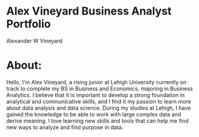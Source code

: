 # Alex Vineyard Business Analyst Portfolio
Alexander W Vineyard 

# About: 
Hello, I'm Alex Vineyard, a rising junior at Lehigh University currently on track to complete my BS in Business and Economics, majoring in Business Analytics. I believe that it is important to develop a strong foundation in analytical and communicative skills, and I find it my passion to learn more about data analysis and data science. During my studies at Lehigh, I have gained the knowledge to be able to work with large complex data and derive meaning. I love learning new skills and tools that can help me find new ways to analyze and find purpose in data. 


